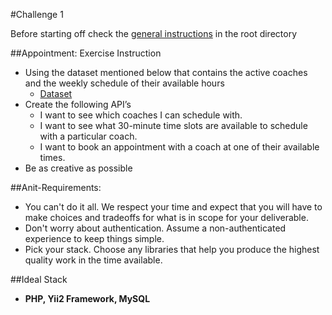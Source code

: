 #Challenge 1

Before starting off check the [general instructions](../Readme.md) in the root directory 

##Appointment: Exercise Instruction
* Using the dataset mentioned below that contains the active coaches and the weekly schedule of their available hours
    * [Dataset](Dataset.csv)
* Create the following API’s
    * I want to see which coaches I can schedule with.
    * I want to see what 30-minute time slots are available to schedule with a particular coach.
    * I want to book an appointment with a coach at one of their available times.
* Be as creative as possible

##Anit-Requirements:
* You can't do it all. We respect your time and expect that you will have to make choices and tradeoffs for what is in scope for your deliverable.
* Don't worry about authentication. Assume a non-authenticated experience to keep things simple.
* Pick your stack. Choose any libraries that help you produce the highest quality work in the time available.

##Ideal Stack
* **PHP, Yii2 Framework, MySQL**
